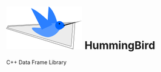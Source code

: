 # ![](https://github.com/m0in92/HummingBird/blob/main/docs/Assests/HummingBird.png) HummingBird
C++ Data Frame Library
